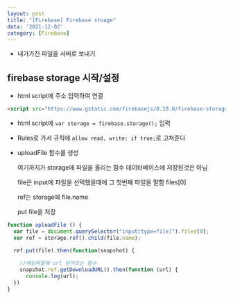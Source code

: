 ```yaml
---
layout: post
title: "[Firebase] Firebase stoage"
data: '2021-12-02'
category: [Firebase]
---
```


- 내가가진 파일을 서버로 보내기

## firebase storage 시작/설정

- html script에 주소 입력하여 연결
```html
<script src="https://www.gstatic.com/firebasejs/8.10.0/firebase-storage.js"></script>
```

- html script에 `var storage = firebase.storage();` 입력

- Rules로 가서 규칙에 `allow read, write: if true;`로 고쳐준다 

- uploadFile 함수를 생성

  여기까지가 storage에 파일을 올리는 함수 데이터베이스에 저장된것은 아님

  file은 input에 파일을 선택했을때에 그 첫번째 파일을 말함 files[0]

  ref는 storage에 file.name 

  put file을 저장

```js
function uploadFile () {
  var file = document.querySelector("input[type=file]").files[0];
  var ref = storage.ref().child(file.name);

  ref.put(file).then(function(snapshot) {
    
    //해당파일에 url 받아오는 함수
    snapshot.ref.getDownloadURL().then(function (url) {
      console.log(url);
  })
}
```

  





